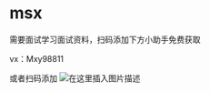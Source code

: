 # msx

需要面试学习面试资料，扫码添加下方小助手免费获取

vx：Mxy98811

或者扫码添加
![在这里插入图片描述](https://img-blog.csdnimg.cn/20200831153335234.png#pic_center)
